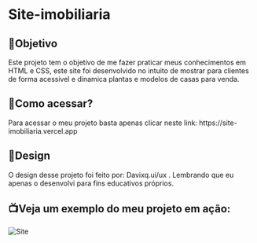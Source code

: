 # Site-imobiliaria

## :mag_right:Objetivo
<p> Este projeto tem o objetivo de me fazer praticar meus conhecimentos em HTML e CSS, este site foi desenvolvido no intuito de mostrar para clientes de forma acessivel e dinamica plantas e modelos de casas para venda.</p>

## :open_file_folder:Como acessar?
<p> Para acessar o meu projeto basta apenas clicar neste link: https://site-imobiliaria.vercel.app </p>

## :art:Design
<p> O design desse projeto foi feito por: Davixq.ui/ux . Lembrando que eu apenas o desenvolvi para fins educativos próprios. </p>

## :tv:Veja um exemplo do meu projeto em ação:

![Site](https://github.com/MatheusSMarruda/site-imobiliaria/blob/master/gif.git.gif?raw=true)
